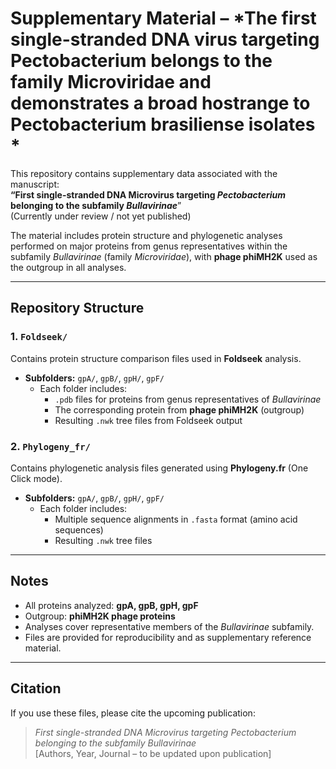 # Supplementary Material – *The first single-stranded DNA virus targeting Pectobacterium belongs to the family Microviridae and demonstrates a broad hostrange to Pectobacterium brasiliense isolates *

This repository contains supplementary data associated with the manuscript:  
**“First single-stranded DNA Microvirus targeting *Pectobacterium* belonging to the subfamily *Bullavirinae***”  
(Currently under review / not yet published)

The material includes protein structure and phylogenetic analyses performed on major proteins from genus representatives within the subfamily *Bullavirinae* (family *Microviridae*), with **phage phiMH2K** used as the outgroup in all analyses.  

---

## Repository Structure  

### 1. `Foldseek/`  
Contains protein structure comparison files used in **Foldseek** analysis.  
- **Subfolders:** `gpA/`, `gpB/`, `gpH/`, `gpF/`  
  - Each folder includes:
    - `.pdb` files for proteins from genus representatives of *Bullavirinae*  
    - The corresponding protein from **phage phiMH2K** (outgroup)  
    - Resulting `.nwk` tree files from Foldseek output  

### 2. `Phylogeny_fr/`  
Contains phylogenetic analysis files generated using **Phylogeny.fr** (One Click mode).  
- **Subfolders:** `gpA/`, `gpB/`, `gpH/`, `gpF/`  
  - Each folder includes:
    - Multiple sequence alignments in `.fasta` format (amino acid sequences)  
    - Resulting `.nwk` tree files  

---

## Notes  
- All proteins analyzed: **gpA, gpB, gpH, gpF**  
- Outgroup: **phiMH2K phage proteins**  
- Analyses cover representative members of the *Bullavirinae* subfamily.  
- Files are provided for reproducibility and as supplementary reference material.  

---

## Citation  
If you use these files, please cite the upcoming publication:  

> *First single-stranded DNA Microvirus targeting Pectobacterium belonging to the subfamily Bullavirinae*  
> [Authors, Year, Journal – to be updated upon publication]  
